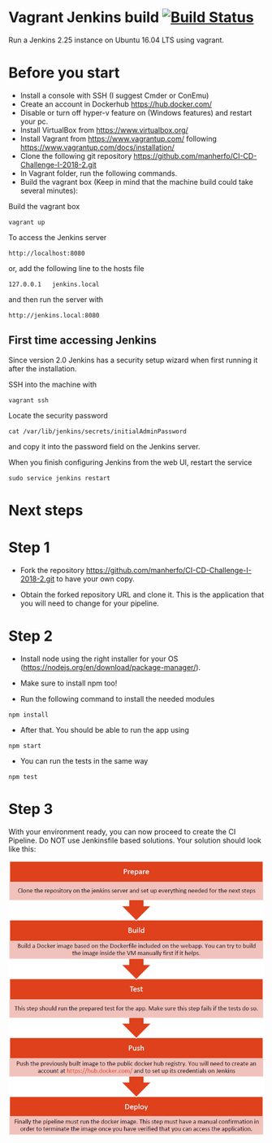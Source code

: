 # Vagrant Jenkins build [![Build Status](https://travis-ci.org/edinc/vagrant-jenkins.svg?branch=master)](https://travis-ci.org/edinc/vagrant-jenkins)

Run a Jenkins 2.25 instance on Ubuntu 16.04 LTS using vagrant.

# Before you start
- Install a console with SSH (I suggest Cmder or ConEmu)
- Create an account in Dockerhub https://hub.docker.com/ 
- Disable or turn off hyper-v feature on (Windows features) and restart your pc.
- Install VirtualBox from https://www.virtualbox.org/ 
- Install Vagrant from https://www.vagrantup.com/ following https://www.vagrantup.com/docs/installation/
- Clone the following git repository https://github.com/manherfo/CI-CD-Challenge-I-2018-2.git
- In Vagrant folder, run the following commands.  
- Build the vagrant box (Keep in mind that the machine build could take several minutes):

Build the vagrant box

```
vagrant up
```

To access the Jenkins server

```
http://localhost:8080
```

or, add the following line to the hosts file

```
127.0.0.1   jenkins.local
```

and then run the server with

```
http://jenkins.local:8080
```

## First time accessing Jenkins
Since version 2.0 Jenkins has a security setup wizard when first running it after the installation.

SSH into the machine with

```
vagrant ssh
```

Locate the security password

```
cat /var/lib/jenkins/secrets/initialAdminPassword
```

and copy it into the password field on the Jenkins server.

When you finish configuring Jenkins from the web UI, restart the service

```
sudo service jenkins restart
```

# Next steps
# Step 1
- Fork the repository https://github.com/manherfo/CI-CD-Challenge-I-2018-2.git to have your own copy.

- Obtain the forked repository URL and clone it. This is the application that you will need to change for your pipeline.
# Step 2
- Install node using the right installer for your OS (https://nodejs.org/en/download/package-manager/).

- Make sure to install npm too!

- Run the following command to install the needed modules

```
npm install
```

- After that. You should be able to run the app using
```
npm start
```

- You can run the tests in the same way
```
npm test
```

# Step 3
With your environment ready, you can now proceed to create the CI Pipeline. Do NOT use Jenkinsfile based solutions. Your solution should look like this:

![Default-aligned image](pipeline.png)
